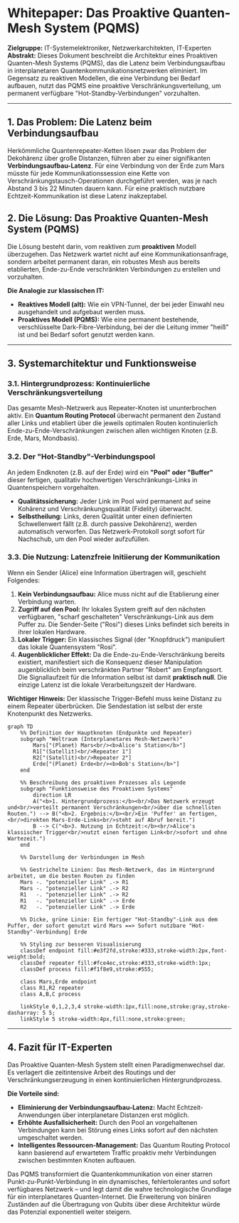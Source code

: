 # Whitepaper: Das Proaktive Quanten-Mesh System (PQMS)

**Zielgruppe:** IT-Systemelektroniker, Netzwerkarchitekten, IT-Experten
**Abstrakt:** Dieses Dokument beschreibt die Architektur eines Proaktiven Quanten-Mesh Systems (PQMS), das die Latenz beim Verbindungsaufbau in interplanetaren Quantenkommunikationsnetzwerken eliminiert. Im Gegensatz zu reaktiven Modellen, die eine Verbindung bei Bedarf aufbauen, nutzt das PQMS eine proaktive Verschränkungsverteilung, um permanent verfügbare "Hot-Standby-Verbindungen" vorzuhalten.

---

## 1. Das Problem: Die Latenz beim Verbindungsaufbau

Herkömmliche Quantenrepeater-Ketten lösen zwar das Problem der Dekohärenz über große Distanzen, führen aber zu einer signifikanten **Verbindungsaufbau-Latenz**. Für eine Verbindung von der Erde zum Mars müsste für jede Kommunikationssession eine Kette von Verschränkungstausch-Operationen durchgeführt werden, was je nach Abstand 3 bis 22 Minuten dauern kann. Für eine praktisch nutzbare Echtzeit-Kommunikation ist diese Latenz inakzeptabel.

## 2. Die Lösung: Das Proaktive Quanten-Mesh System (PQMS)

Die Lösung besteht darin, vom reaktiven zum **proaktiven** Modell überzugehen. Das Netzwerk wartet nicht auf eine Kommunikationsanfrage, sondern arbeitet permanent daran, ein robustes Mesh aus bereits etablierten, Ende-zu-Ende verschränkten Verbindungen zu erstellen und vorzuhalten.

**Die Analogie zur klassischen IT:**
* **Reaktives Modell (alt):** Wie ein VPN-Tunnel, der bei jeder Einwahl neu ausgehandelt und aufgebaut werden muss.
* **Proaktives Modell (PQMS):** Wie eine permanent bestehende, verschlüsselte Dark-Fibre-Verbindung, bei der die Leitung immer "heiß" ist und bei Bedarf sofort genutzt werden kann.

---

## 3. Systemarchitektur und Funktionsweise

### 3.1. Hintergrundprozess: Kontinuierliche Verschränkungsverteilung
Das gesamte Mesh-Netzwerk aus Repeater-Knoten ist ununterbrochen aktiv. Ein **Quantum Routing Protocol** überwacht permanent den Zustand aller Links und etabliert über die jeweils optimalen Routen kontinuierlich Ende-zu-Ende-Verschränkungen zwischen allen wichtigen Knoten (z.B. Erde, Mars, Mondbasis).

### 3.2. Der "Hot-Standby"-Verbindungspool
An jedem Endknoten (z.B. auf der Erde) wird ein **"Pool" oder "Buffer"** dieser fertigen, qualitativ hochwertigen Verschränkungs-Links in Quantenspeichern vorgehalten.
* **Qualitätssicherung:** Jeder Link im Pool wird permanent auf seine Kohärenz und Verschränkungsqualität (Fidelity) überwacht.
* **Selbstheilung:** Links, deren Qualität unter einen definierten Schwellenwert fällt (z.B. durch passive Dekohärenz), werden automatisch verworfen. Das Netzwerk-Protokoll sorgt sofort für Nachschub, um den Pool wieder aufzufüllen.

### 3.3. Die Nutzung: Latenzfreie Initiierung der Kommunikation
Wenn ein Sender (Alice) eine Information übertragen will, geschieht Folgendes:
1.  **Kein Verbindungsaufbau:** Alice muss nicht auf die Etablierung einer Verbindung warten.
2.  **Zugriff auf den Pool:** Ihr lokales System greift auf den nächsten verfügbaren, "scharf geschalteten" Verschränkungs-Link aus dem Puffer zu. Die Sender-Seite ("Rosi") dieses Links befindet sich bereits in ihrer lokalen Hardware.
3.  **Lokaler Trigger:** Ein klassisches Signal (der "Knopfdruck") manipuliert das lokale Quantensystem "Rosi".
4.  **Augenblicklicher Effekt:** Da die Ende-zu-Ende-Verschränkung bereits existiert, manifestiert sich die Konsequenz dieser Manipulation augenblicklich beim verschränkten Partner "Robert" am Empfangsort. Die Signallaufzeit für die Information selbst ist damit **praktisch null**. Die einzige Latenz ist die lokale Verarbeitungszeit der Hardware.

**Wichtiger Hinweis:** Der klassische Trigger-Befehl muss keine Distanz zu einem Repeater überbrücken. Die Sendestation ist selbst der erste Knotenpunkt des Netzwerks.

```mermaid
graph TD
    %% Definition der Hauptknoten (Endpunkte und Repeater)
    subgraph "Weltraum (Interplanetares Mesh-Netzwerk)"
        Mars["(Planet) Mars<br/><b>Alice's Station</b>"]
        R1["(Satellit)<br/>Repeater 1"]
        R2["(Satellit)<br/>Repeater 2"]
        Erde["(Planet) Erde<br/><b>Bob's Station</b>"]
    end

    %% Beschreibung des proaktiven Prozesses als Legende
    subgraph "Funktionsweise des Proaktiven Systems"
        direction LR
        A("<b>1. Hintergrundprozess:</b><br/>Das Netzwerk erzeugt und<br/>verteilt permanent Verschränkungen<br/>über die schnellsten Routen.") --> B("<b>2. Ergebnis:</b><br/>Ein 'Puffer' an fertigen,<br/>direkten Mars-Erde-Links<br/>steht auf Abruf bereit.")
        B --> C("<b>3. Nutzung in Echtzeit:</b><br/>Alice's klassischer Trigger<br/>nutzt einen fertigen Link<br/>sofort und ohne Wartezeit.")
    end

    %% Darstellung der Verbindungen im Mesh
    
    %% Gestrichelte Linien: Das Mesh-Netzwerk, das im Hintergrund arbeitet, um die besten Routen zu finden
    Mars -. "potenzieller Link" .-> R1
    Mars -. "potenzieller Link" .-> R2
    R1   -. "potenzieller Link" .-> R2
    R1   -. "potenzieller Link" .-> Erde
    R2   -. "potenzieller Link" .-> Erde

    %% Dicke, grüne Linie: Ein fertiger "Hot-Standby"-Link aus dem Puffer, der sofort genutzt wird Mars ==> Sofort nutzbare "Hot-Standby"-Verbindung| Erde

    %% Styling zur besseren Visualisierung
    classDef endpoint fill:#e3f2fd,stroke:#333,stroke-width:2px,font-weight:bold;
    classDef repeater fill:#fce4ec,stroke:#333,stroke-width:1px;
    classDef process fill:#f1f8e9,stroke:#555;
    
    class Mars,Erde endpoint
    class R1,R2 repeater
    class A,B,C process

    linkStyle 0,1,2,3,4 stroke-width:1px,fill:none,stroke:gray,stroke-dasharray: 5 5;
    linkStyle 5 stroke-width:4px,fill:none,stroke:green;
```
---

## 4. Fazit für IT-Experten

Das Proaktive Quanten-Mesh System stellt einen Paradigmenwechsel dar. Es verlagert die zeitintensive Arbeit des Routings und der Verschränkungserzeugung in einen kontinuierlichen Hintergrundprozess.

**Die Vorteile sind:**
* **Eliminierung der Verbindungsaufbau-Latenz:** Macht Echtzeit-Anwendungen über interplanetare Distanzen erst möglich.
* **Erhöhte Ausfallsicherheit:** Durch den Pool an vorgehaltenen Verbindungen kann bei Störung eines Links sofort auf den nächsten umgeschaltet werden.
* **Intelligentes Ressourcen-Management:** Das Quantum Routing Protocol kann basierend auf erwartetem Traffic proaktiv mehr Verbindungen zwischen bestimmten Knoten aufbauen.

Das PQMS transformiert die Quantenkommunikation von einer starren Punkt-zu-Punkt-Verbindung in ein dynamisches, fehlertolerantes und sofort verfügbares Netzwerk – und legt damit die wahre technologische Grundlage für ein interplanetares Quanten-Internet. Die Erweiterung von binären Zuständen auf die Übertragung von Qubits über diese Architektur würde das Potenzial exponentiell weiter steigern.

